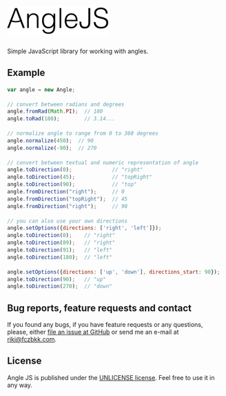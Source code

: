 # ![AngleJS](resources/angle-js-logo.png?raw=true)

Simple JavaScript library for working with angles.

## Example

```javascript
var angle = new Angle;

// convert between radians and degrees
angle.fromRad(Math.PI);  // 180
angle.toRad(180);        // 3.14...

// normalize angle to range from 0 to 360 degrees
angle.normalize(450);  // 90
angle.normalize(-90);  // 270

// convert between textual and numeric representation of angle
angle.toDirection(0);             // "right"
angle.toDirection(45);            // "topRight"
angle.toDirection(90);            // "top"
angle.fromDirection("right");     // 0
angle.fromDirection("topRight");  // 45
angle.fromDirection("right");     // 90

// you can also use your own directions
angle.setOptions({directions: ['right', 'left']});
angle.toDirection(0);    // "right"
angle.toDirection(89);   // "right"
angle.toDirection(91);   // "left"
angle.toDirection(180);  // "left"

angle.setOptions({directions: ['up', 'down'], directions_start: 90});
angle.toDirection(90);   // "up"
angle.toDirection(270);  // "down"
```

## Bug reports, feature requests and contact

If you found any bugs, if you have feature requests or any questions, please, either [file an issue at GitHub](https://github.com/fczbkk/angle-js/issues) or send me an e-mail at [riki@fczbkk.com](mailto:riki@fczbkk.com).

## License

Angle JS is published under the [UNLICENSE license](https://github.com/fczbkk/angle-js/blob/master/UNLICENSE). Feel free to use it in any way.

